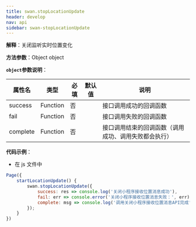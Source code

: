 ```yaml
---
title: swan.stopLocationUpdate
header: develop
nav: api
sidebar: swan-stopLocationUpdate
---
```


**解释**：关闭监听实时位置变化

**方法参数**：Object object

**`object`参数说明**：

|属性名 |类型 |必填 |默认值 |说明 |
|---- |----- |----- |----- |---- |
|success |Function |否| |接口调用成功的回调函数 |
|fail |Function |否 | |接口调用失败的回调函数 |
|complete |Function |否 | |接口调用结束的回调函数（调用成功、调用失败都会执行）|

**代码示例**：

* 在 js 文件中

```js
Page({
    startLocationUpdate() {
        swan.stopLocationUpdate({
            success: res => console.log('关闭小程序接收位置消息成功'),
            fail: err => console.error('关闭小程序接收位置消息失败：', err),
            complete: msg => console.log('调用关闭小程序接收位置消息API完成')
        });
    }
})
```
